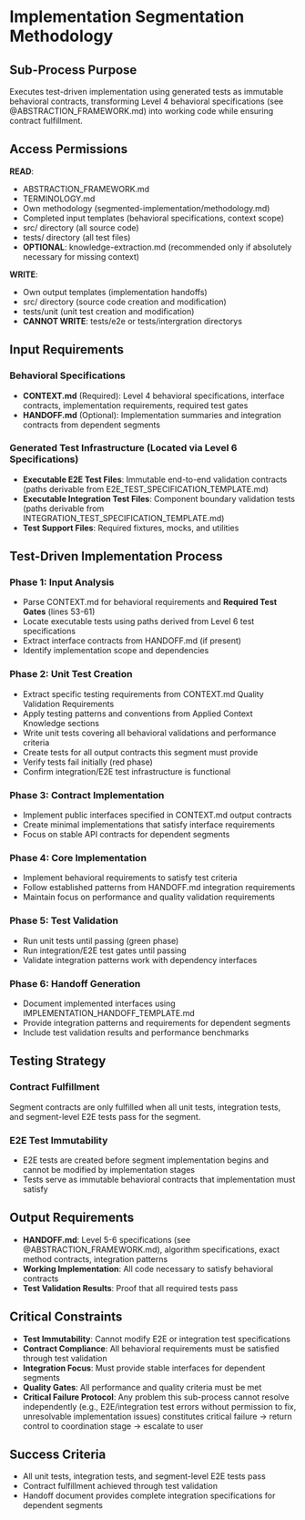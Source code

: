 # Implementation Segmentation Methodology

## Sub-Process Purpose
Executes test-driven implementation using generated tests as immutable behavioral contracts, transforming Level 4 behavioral specifications (see @ABSTRACTION_FRAMEWORK.md) into working code while ensuring contract fulfillment.

## Access Permissions  
**READ**:
- ABSTRACTION_FRAMEWORK.md
- TERMINOLOGY.md
- Own methodology (segmented-implementation/methodology.md) 
- Completed input templates (behavioral specifications, context scope)
- src/ directory (all source code)
- tests/ directory (all test files)
- **OPTIONAL**: knowledge-extraction.md (recommended only if absolutely necessary for missing context)

**WRITE**:
- Own output templates (implementation handoffs)
- src/ directory (source code creation and modification)
- tests/unit (unit test creation and modification)
- **CANNOT WRITE**: tests/e2e or tests/intergration directorys

## Input Requirements

### Behavioral Specifications
- **CONTEXT.md** (Required): Level 4 behavioral specifications, interface contracts, implementation requirements, required test gates
- **HANDOFF.md** (Optional): Implementation summaries and integration contracts from dependent segments

### Generated Test Infrastructure (Located via Level 6 Specifications)
- **Executable E2E Test Files**: Immutable end-to-end validation contracts (paths derivable from E2E_TEST_SPECIFICATION_TEMPLATE.md)
- **Executable Integration Test Files**: Component boundary validation tests (paths derivable from INTEGRATION_TEST_SPECIFICATION_TEMPLATE.md)
- **Test Support Files**: Required fixtures, mocks, and utilities

## Test-Driven Implementation Process

### Phase 1: Input Analysis
- Parse CONTEXT.md for behavioral requirements and **Required Test Gates** (lines 53-61)
- Locate executable tests using paths derived from Level 6 test specifications
- Extract interface contracts from HANDOFF.md (if present)
- Identify implementation scope and dependencies

### Phase 2: Unit Test Creation
- Extract specific testing requirements from CONTEXT.md Quality Validation Requirements
- Apply testing patterns and conventions from Applied Context Knowledge sections
- Write unit tests covering all behavioral validations and performance criteria
- Create tests for all output contracts this segment must provide
- Verify tests fail initially (red phase)
- Confirm integration/E2E test infrastructure is functional

### Phase 3: Contract Implementation
- Implement public interfaces specified in CONTEXT.md output contracts
- Create minimal implementations that satisfy interface requirements
- Focus on stable API contracts for dependent segments

### Phase 4: Core Implementation
- Implement behavioral requirements to satisfy test criteria
- Follow established patterns from HANDOFF.md integration requirements
- Maintain focus on performance and quality validation requirements

### Phase 5: Test Validation
- Run unit tests until passing (green phase)
- Run integration/E2E test gates until passing
- Validate integration patterns work with dependency interfaces

### Phase 6: Handoff Generation
- Document implemented interfaces using IMPLEMENTATION_HANDOFF_TEMPLATE.md
- Provide integration patterns and requirements for dependent segments
- Include test validation results and performance benchmarks

## Testing Strategy

### Contract Fulfillment
Segment contracts are only fulfilled when all unit tests, integration tests, and segment-level E2E tests pass for the segment.

### E2E Test Immutability
- E2E tests are created before segment implementation begins and cannot be modified by implementation stages
- Tests serve as immutable behavioral contracts that implementation must satisfy

## Output Requirements
- **HANDOFF.md**: Level 5-6 specifications (see @ABSTRACTION_FRAMEWORK.md), algorithm specifications, exact method contracts, integration patterns
- **Working Implementation**: All code necessary to satisfy behavioral contracts
- **Test Validation Results**: Proof that all required tests pass

## Critical Constraints
- **Test Immutability**: Cannot modify E2E or integration test specifications
- **Contract Compliance**: All behavioral requirements must be satisfied through test validation
- **Integration Focus**: Must provide stable interfaces for dependent segments
- **Quality Gates**: All performance and quality criteria must be met
- **Critical Failure Protocol**: Any problem this sub-process cannot resolve independently (e.g., E2E/integration test errors without permission to fix, unresolvable implementation issues) constitutes critical failure → return control to coordination stage → escalate to user

## Success Criteria
- All unit tests, integration tests, and segment-level E2E tests pass
- Contract fulfillment achieved through test validation
- Handoff document provides complete integration specifications for dependent segments